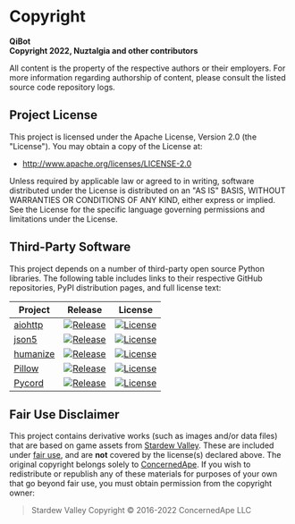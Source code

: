 # Copyright

**QiBot**\
**Copyright 2022, Nuztalgia and other contributors**

All content is the property of the respective authors or their employers. For more
information regarding authorship of content, please consult the listed source code
repository logs.

## Project License

This project is licensed under the Apache License, Version 2.0 (the "License"). You may
obtain a copy of the License at:

- <http://www.apache.org/licenses/LICENSE-2.0>

Unless required by applicable law or agreed to in writing, software distributed under
the License is distributed on an "AS IS" BASIS, WITHOUT WARRANTIES OR CONDITIONS OF ANY
KIND, either express or implied. See the License for the specific language governing
permissions and limitations under the License.

## Third-Party Software

This project depends on a number of third-party open source Python libraries. The
following table includes links to their respective GitHub repositories, PyPI
distribution pages, and full license text:

| Project                                                 | Release                                                                                  | License                                                                                                               |
| ------------------------------------------------------- | ---------------------------------------------------------------------------------------- | --------------------------------------------------------------------------------------------------------------------- |
| [aiohttp](https://github.com/aio-libs/aiohttp)          | [![Release](https://img.shields.io/pypi/v/aiohttp)](https://pypi.org/project/aiohttp/)   | [![License](https://img.shields.io/pypi/l/aiohttp)](https://github.com/aio-libs/aiohttp/blob/master/LICENSE.txt)      |
| [json5](https://github.com/dpranke/pyjson5)             | [![Release](https://img.shields.io/pypi/v/json5)](https://pypi.org/project/json5/)       | [![License](https://img.shields.io/pypi/l/json5)](https://github.com/dpranke/pyjson5/blob/main/LICENSE)               |
| [humanize](https://github.com/python-humanize/humanize) | [![Release](https://img.shields.io/pypi/v/humanize)](https://pypi.org/project/humanize/) | [![License](https://img.shields.io/pypi/l/humanize)](https://github.com/python-humanize/humanize/blob/main/LICENCE)   |
| [Pillow](https://github.com/python-pillow/Pillow)       | [![Release](https://img.shields.io/pypi/v/Pillow)](https://pypi.org/project/Pillow/)     | [![License](https://img.shields.io/pypi/l/Pillow)](https://github.com/python-pillow/Pillow/blob/main/LICENSE)         |
| [Pycord](https://github.com/Pycord-Development/pycord)  | [![Release](https://img.shields.io/pypi/v/py-cord)](https://pypi.org/project/py-cord/)   | [![License](https://img.shields.io/pypi/l/py-cord)](https://github.com/Pycord-Development/pycord/blob/master/LICENSE) |

## Fair Use Disclaimer

This project contains derivative works (such as images and/or data files) that are based
on game assets from [Stardew Valley](https://www.stardewvalley.net/). These are included
under [fair use](https://www.copyright.gov/fair-use/), and are **not** covered by the
license(s) declared above. The original copyright belongs solely to
[ConcernedApe](https://twitter.com/ConcernedApe). If you wish to redistribute or
republish any of these materials for purposes of your own that go beyond fair use, you
must obtain permission from the copyright owner:

> Stardew Valley Copyright © 2016-2022 ConcernedApe LLC
